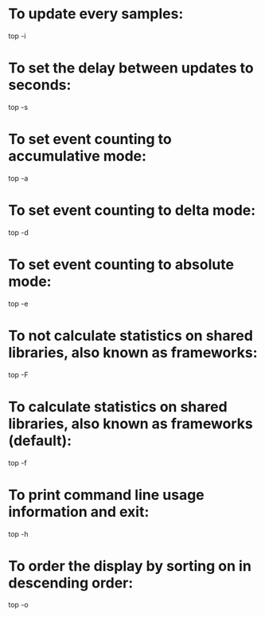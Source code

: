 # To update every <interval> samples:

top -i <interval>

# To set the delay between updates to <delay> seconds:

top -s <delay>

# To set event counting to accumulative mode:

top -a

# To set event counting to delta mode:

top -d

# To set event counting to absolute mode:

top -e

# To not calculate statistics on shared libraries, also known as frameworks:

top -F

# To calculate statistics on shared libraries, also known as frameworks (default):

top -f

# To print command line usage information and exit:

top -h

# To order the display by sorting on <key> in descending order:

top -o <key>
